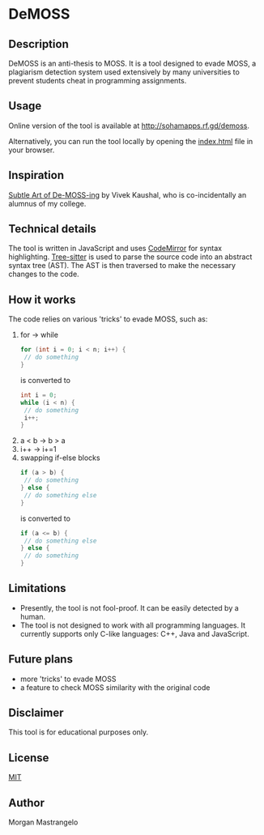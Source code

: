 # DeMOSS

## Description

DeMOSS is an anti-thesis to MOSS. It is a tool designed to evade MOSS, a plagiarism detection system used extensively by many universities to prevent students cheat in programming assignments.

## Usage

Online version of the tool is available at http://sohamapps.rf.gd/demoss.

Alternatively, you can run the tool locally by opening the [index.html](index.html) file in your browser.

## Inspiration

[Subtle Art of De-MOSS-ing](https://vivek-kaushal.medium.com/subtle-art-of-de-moss-ing-58ad4ea32c68) by Vivek Kaushal, who is co-incidentally an alumnus of my college.

## Technical details

The tool is written in JavaScript and uses [CodeMirror](https://codemirror.net/) for syntax highlighting. [Tree-sitter](https://tree-sitter.github.io/tree-sitter/) is used to parse the source code into an abstract syntax tree (AST). The AST is then traversed to make the necessary changes to the code.

## How it works

The code relies on various 'tricks' to evade MOSS, such as:

1. for -> while
   ```cpp
   for (int i = 0; i < n; i++) {
   	// do something
   }
   ```
   is converted to
   ```cpp
   int i = 0;
   while (i < n) {
   	// do something
   	i++;
   }
   ```
2. a < b -> b > a
3. i++ -> i+=1
4. swapping if-else blocks
   ```cpp
   if (a > b) {
   	// do something
   } else {
   	// do something else
   }
   ```
   is converted to
   ```cpp
   if (a <= b) {
   	// do something else
   } else {
   	// do something
   }
   ```

## Limitations

- Presently, the tool is not fool-proof. It can be easily detected by a human.
- The tool is not designed to work with all programming languages. It currently supports only C-like languages: C++, Java and JavaScript.

## Future plans

- more 'tricks' to evade MOSS
- a feature to check MOSS similarity with the original code

## Disclaimer

This tool is for educational purposes only.

## License

[MIT](LICENSE)

## Author

Morgan Mastrangelo
